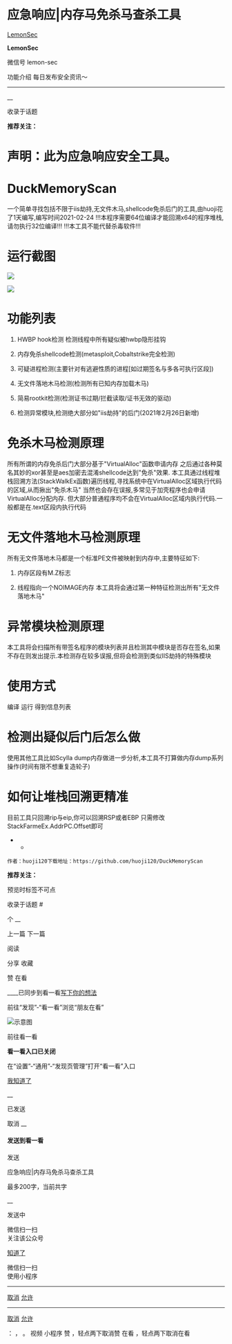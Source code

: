 #  应急响应|内存马免杀马查杀工具

[ LemonSec ](javascript:void\(0\);)

**LemonSec** ![]()

微信号 lemon-sec

功能介绍 每日发布安全资讯～

____

__

收录于话题

**推荐关注：**

#  **声明：此为应急响应安全工具。**  

#  **DuckMemoryScan**

一个简单寻找包括不限于iis劫持,无文件木马,shellcode免杀后门的工具,由huoji花了1天编写,编写时间2021-02-24
!!!本程序需要64位编译才能回溯x64的程序堆栈,请勿执行32位编译!!! !!!本工具不能代替杀毒软件!!!

#  **运行截图**

  

![](https://gitee.com/fuli009/images/raw/master/public/20211020085959.png)

![](https://gitee.com/fuli009/images/raw/master/public/20211020090007.png)

#  

#  **功能列表**

  

  1. HWBP hook检测 检测线程中所有疑似被hwbp隐形挂钩

  2. 内存免杀shellcode检测(metasploit,Cobaltstrike完全检测)

  3. 可疑进程检测(主要针对有逃避性质的进程[如过期签名与多各可执行区段])

  4. 无文件落地木马检测(检测所有已知内存加载木马)

  5. 简易rootkit检测(检测证书过期/拦截读取/证书无效的驱动)

  6. 检测异常模块,检测绝大部分如"iis劫持"的后门(2021年2月26日新增)

#  **免杀木马检测原理**

  

所有所谓的内存免杀后门大部分基于"VirtualAlloc"函数申请内存
之后通过各种莫名其妙的xor甚至是aes加密去混淆shellcode达到"免杀"效果.
本工具通过线程堆栈回溯方法(StackWalkEx函数)遍历线程,寻找系统中在VirtualAlloc区域执行代码的区域,从而揪出"免杀木马"
当然也会存在误报,多常见于加壳程序也会申请VirtualAlloc分配内存.
但大部分普通程序均不会在VirtualAlloc区域内执行代码.一般都是在.text区段内执行代码

#  **无文件落地木马检测原理**

  

所有无文件落地木马都是一个标准PE文件被映射到内存中,主要特征如下:

  1. 内存区段有M.Z标志

  2. 线程指向一个NOIMAGE内存 本工具将会通过第一种特征检测出所有"无文件落地木马"

#  **异常模块检测原理**

  

本工具将会扫描所有带签名程序的模块列表并且检测其中模块是否存在签名,如果不存在则发出提示.本检测存在较多误报,但将会检测到类似IIS劫持的特殊模块

#  **使用方式**

  

编译 运行 得到信息列表

#  **检测出疑似后门后怎么做**

  

使用其他工具比如Scylla dump内存做进一步分析,本工具不打算做内存dump系列操作(时间有限不想重复造轮子)

#  **如何让堆栈回溯更精准**

  

目前工具只回溯rip与eip,你可以回溯RSP或者EBP 只需修改StackFarmeEx.AddrPC.Offset即可

  *   * 

    
    
    作者：huoji120下载地址：https://github.com/huoji120/DuckMemoryScan

  

 **推荐关注：**

预览时标签不可点

收录于话题 #

个 __

上一篇 下一篇

阅读

分享 收藏

赞 在看

____已同步到看一看[写下你的想法](javascript:;)

前往“发现”-“看一看”浏览“朋友在看”

![示意图](//res.wx.qq.com/mmbizwap/zh_CN/htmledition/images/pic/appmsg/pic_like_comment55871f.png)

前往看一看

**看一看入口已关闭**

在“设置”-“通用”-“发现页管理”打开“看一看”入口

[我知道了](javascript:;)

__

已发送

取消 __

####  发送到看一看

发送

应急响应|内存马免杀马查杀工具

最多200字，当前共字

__

发送中

微信扫一扫  
关注该公众号

[知道了](javascript:;)

微信扫一扫  
使用小程序

****

[取消](javascript:void\(0\);) [允许](javascript:void\(0\);)

****

[取消](javascript:void\(0\);) [允许](javascript:void\(0\);)

： ， 。 视频 小程序 赞 ，轻点两下取消赞 在看 ，轻点两下取消在看

